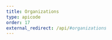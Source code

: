 ```yaml
---
title: Organizations
type: apicode
order: 17
external_redirect: /api/#organizations
---
```














